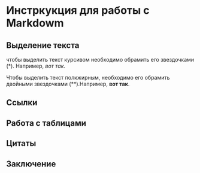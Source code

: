# Инстркукция для работы с Markdowm

## Выделение текста

чтобы выделить текст курсивом необходимо обрамить его звездочками (*). Например, *вот так*.

Чтобы выделить текст полкжирным, необходимо его обрамить двойными звездочками (**).Например, **вот так**.

## Ссылки

## Работа с таблицами

## Цитаты

## Заключение